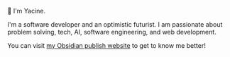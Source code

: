 👋 I'm Yacine.

I'm a software developer and an optimistic futurist. I am passionate about problem solving, tech, AI, software engineering, and web development.

You can visit [my Obsidian publish website](publish.obsidian.md/yactouat) to get to know me better!

